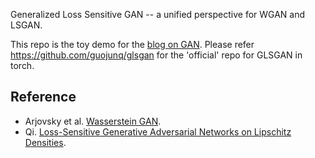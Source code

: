 Generalized Loss Sensitive GAN -- a unified perspective for WGAN and LSGAN.

This repo is the toy demo for the [blog on GAN](http://blog.csdn.net/jackytintin/article/details/61908718). Please refer https://github.com/guojunq/glsgan for the 'official' repo for GLSGAN in torch.

## Reference
* Arjovsky et al. [Wasserstein GAN](https://www.arxiv.org/abs/1701.07875).
* Qi. [Loss-Sensitive Generative Adversarial Networks on Lipschitz Densities](https://arxiv.org/abs/1701.06264).

